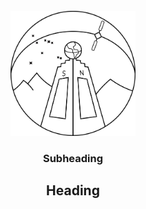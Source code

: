 <br />
<div align="center">
<a href="https://astro-ec.github.io/">
<img src="images/nwlg.png" alt="Logo" width=200>
</a>

<h3 class="card-subhead">Subheading</h3>
<h2 class="card-head">Heading</h2>

